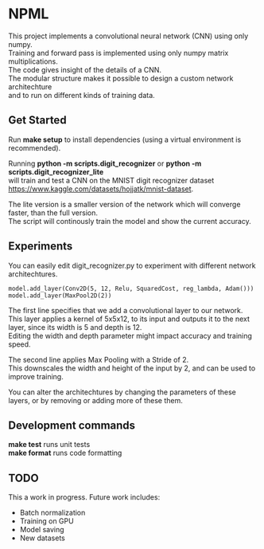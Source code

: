 # NPML
This project implements a convolutional neural network (CNN) using only numpy. \
Training and forward pass is implemented using only numpy matrix multiplications. \
The code gives insight of the details of a CNN. \
The modular structure makes it possible to design a custom network architechture \
and to run on different kinds of training data.

## Get Started
Run <b>make setup</b> to install dependencies (using a virtual environment is recommended).

Running <b>python -m scripts.digit_recognizer</b> or <b>python -m scripts.digit_recognizer_lite</b> \
will train and test a CNN on the MNIST digit recognizer dataset https://www.kaggle.com/datasets/hojjatk/mnist-dataset.

The lite version is a smaller version of the network which will converge faster, than the full version. \
The script will continously train the model and show the current accuracy.

## Experiments
You can easily edit digit_recognizer.py to experiment with different network architechtures.

```
model.add_layer(Conv2D(5, 12, Relu, SquaredCost, reg_lambda, Adam()))
model.add_layer(MaxPool2D(2))
```
The first line specifies that we add a convolutional layer to our network. \
This layer applies a kernel of 5x5x12, to its input and outputs it to the next layer, since its width is 5 and depth is 12. \
Editing the width and depth parameter might impact accuracy and training speed.

The second line applies Max Pooling with a Stride of 2. \
This downscales the width and height of the input by 2, and can be used to improve training.

You can alter the architechtures by changing the parameters of these layers, or by removing or adding more of these them.

## Development commands
<b>make test</b> runs unit tests \
<b>make format</b> runs code formatting

## TODO
This a work in progress. Future work includes:
- Batch normalization
- Training on GPU
- Model saving
- New datasets
